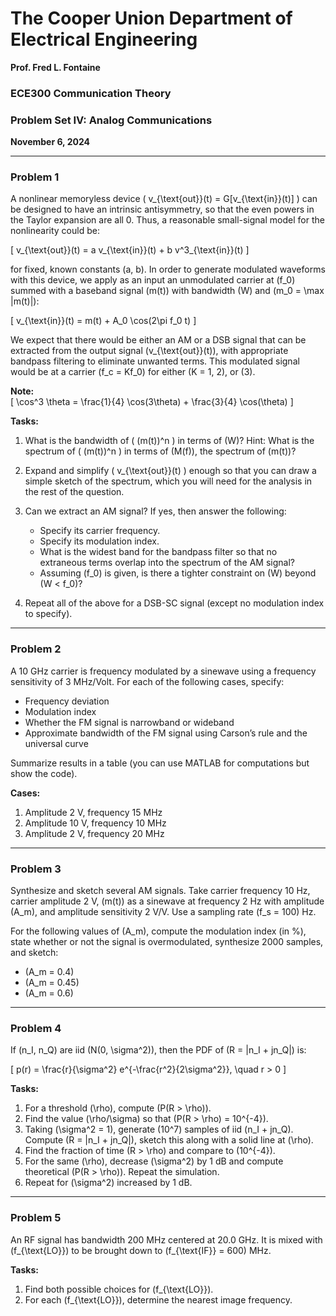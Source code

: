# The Cooper Union Department of Electrical Engineering  
**Prof. Fred L. Fontaine**  

### ECE300 Communication Theory  
### Problem Set IV: Analog Communications  

**November 6, 2024**

---

### Problem 1
A nonlinear memoryless device \( v_{\text{out}}(t) = G[v_{\text{in}}(t)] \) can be designed to have an intrinsic antisymmetry, so that the even powers in the Taylor expansion are all 0. Thus, a reasonable small-signal model for the nonlinearity could be:

\[
v_{\text{out}}(t) = a v_{\text{in}}(t) + b v^3_{\text{in}}(t)
\]

for fixed, known constants \(a, b\). In order to generate modulated waveforms with this device, we apply as an input an unmodulated carrier at \(f_0\) summed with a baseband signal \(m(t)\) with bandwidth \(W\) and \(m_0 = \max |m(t)|\):

\[
v_{\text{in}}(t) = m(t) + A_0 \cos(2\pi f_0 t)
\]

We expect that there would be either an AM or a DSB signal that can be extracted from the output signal \(v_{\text{out}}(t)\), with appropriate bandpass filtering to eliminate unwanted terms. This modulated signal would be at a carrier \(f_c = Kf_0\) for either \(K = 1, 2\), or \(3\).

**Note:**  
\[
\cos^3 \theta = \frac{1}{4} \cos(3\theta) + \frac{3}{4} \cos(\theta)
\]

**Tasks:**

1. What is the bandwidth of \( (m(t))^n \) in terms of \(W\)? Hint: What is the spectrum of \( (m(t))^n \) in terms of \(M(f)\), the spectrum of \(m(t)\)?  
2. Expand and simplify \( v_{\text{out}}(t) \) enough so that you can draw a simple sketch of the spectrum, which you will need for the analysis in the rest of the question.  
3. Can we extract an AM signal? If yes, then answer the following:  
   - Specify its carrier frequency.  
   - Specify its modulation index.  
   - What is the widest band for the bandpass filter so that no extraneous terms overlap into the spectrum of the AM signal?  
   - Assuming \(f_0\) is given, is there a tighter constraint on \(W\) beyond \(W < f_0\)?  

4. Repeat all of the above for a DSB-SC signal (except no modulation index to specify).

---

### Problem 2
A 10 GHz carrier is frequency modulated by a sinewave using a frequency sensitivity of 3 MHz/Volt. For each of the following cases, specify:

- Frequency deviation  
- Modulation index  
- Whether the FM signal is narrowband or wideband  
- Approximate bandwidth of the FM signal using Carson’s rule and the universal curve  

Summarize results in a table (you can use MATLAB for computations but show the code).

**Cases:**
1. Amplitude 2 V, frequency 15 MHz  
2. Amplitude 10 V, frequency 10 MHz  
3. Amplitude 2 V, frequency 20 MHz  

---

### Problem 3
Synthesize and sketch several AM signals. Take carrier frequency 10 Hz, carrier amplitude 2 V, \(m(t)\) as a sinewave at frequency 2 Hz with amplitude \(A_m\), and amplitude sensitivity 2 V/V. Use a sampling rate \(f_s = 100\) Hz.  

For the following values of \(A_m\), compute the modulation index (in %), state whether or not the signal is overmodulated, synthesize 2000 samples, and sketch:  
- \(A_m = 0.4\)  
- \(A_m = 0.45\)  
- \(A_m = 0.6\)  

---

### Problem 4
If \(n_I, n_Q\) are iid \(N(0, \sigma^2)\), then the PDF of \(R = |n_I + jn_Q|\) is:

\[
p(r) = \frac{r}{\sigma^2} e^{-\frac{r^2}{2\sigma^2}}, \quad r > 0
\]

**Tasks:**
1. For a threshold \(\rho\), compute \(P(R > \rho)\).  
2. Find the value \(\rho/\sigma\) so that \(P(R > \rho) = 10^{-4}\).  
3. Taking \(\sigma^2 = 1\), generate \(10^7\) samples of iid \(n_I + jn_Q\). Compute \(R = |n_I + jn_Q|\), sketch this along with a solid line at \(\rho\).  
4. Find the fraction of time \(R > \rho\) and compare to \(10^{-4}\).  
5. For the same \(\rho\), decrease \(\sigma^2\) by 1 dB and compute theoretical \(P(R > \rho)\). Repeat the simulation.  
6. Repeat for \(\sigma^2\) increased by 1 dB.

---

### Problem 5
An RF signal has bandwidth 200 MHz centered at 20.0 GHz. It is mixed with \(f_{\text{LO}}\) to be brought down to \(f_{\text{IF}} = 600\) MHz.

**Tasks:**
1. Find both possible choices for \(f_{\text{LO}}\).  
2. For each \(f_{\text{LO}}\), determine the nearest image frequency.  
